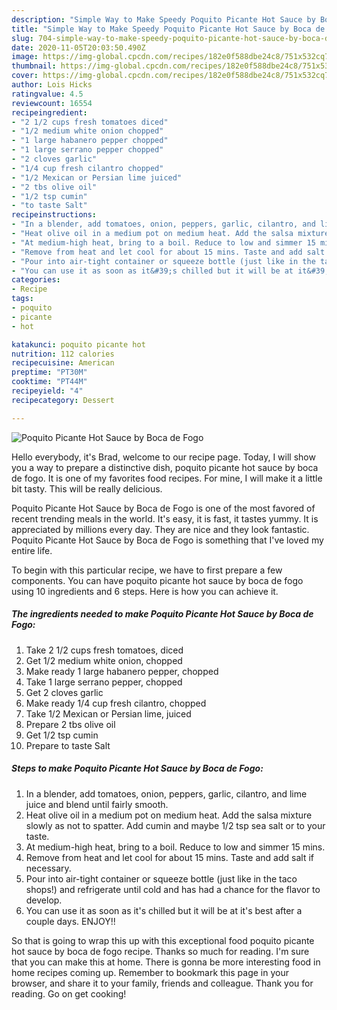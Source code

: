 ```yaml
---
description: "Simple Way to Make Speedy Poquito Picante Hot Sauce by Boca de Fogo"
title: "Simple Way to Make Speedy Poquito Picante Hot Sauce by Boca de Fogo"
slug: 704-simple-way-to-make-speedy-poquito-picante-hot-sauce-by-boca-de-fogo
date: 2020-11-05T20:03:50.490Z
image: https://img-global.cpcdn.com/recipes/182e0f588dbe24c8/751x532cq70/poquito-picante-hot-sauce-by-boca-de-fogo-recipe-main-photo.jpg
thumbnail: https://img-global.cpcdn.com/recipes/182e0f588dbe24c8/751x532cq70/poquito-picante-hot-sauce-by-boca-de-fogo-recipe-main-photo.jpg
cover: https://img-global.cpcdn.com/recipes/182e0f588dbe24c8/751x532cq70/poquito-picante-hot-sauce-by-boca-de-fogo-recipe-main-photo.jpg
author: Lois Hicks
ratingvalue: 4.5
reviewcount: 16554
recipeingredient:
- "2 1/2 cups fresh tomatoes diced"
- "1/2 medium white onion chopped"
- "1 large habanero pepper chopped"
- "1 large serrano pepper chopped"
- "2 cloves garlic"
- "1/4 cup fresh cilantro chopped"
- "1/2 Mexican or Persian lime juiced"
- "2 tbs olive oil"
- "1/2 tsp cumin"
- "to taste Salt"
recipeinstructions:
- "In a blender, add tomatoes, onion, peppers, garlic, cilantro, and lime juice and blend until fairly smooth."
- "Heat olive oil in a medium pot on medium heat. Add the salsa mixture slowly as not to spatter. Add cumin and maybe 1/2 tsp sea salt or to your taste."
- "At medium-high heat, bring to a boil. Reduce to low and simmer 15 mins."
- "Remove from heat and let cool for about 15 mins. Taste and add salt if necessary."
- "Pour into air-tight container or squeeze bottle (just like in the taco shops!) and refrigerate until cold and has had a chance for the flavor to develop."
- "You can use it as soon as it&#39;s chilled but it will be at it&#39;s best after a couple days. ENJOY!!"
categories:
- Recipe
tags:
- poquito
- picante
- hot

katakunci: poquito picante hot 
nutrition: 112 calories
recipecuisine: American
preptime: "PT30M"
cooktime: "PT44M"
recipeyield: "4"
recipecategory: Dessert

---
```



![Poquito Picante Hot Sauce by Boca de Fogo](https://img-global.cpcdn.com/recipes/182e0f588dbe24c8/751x532cq70/poquito-picante-hot-sauce-by-boca-de-fogo-recipe-main-photo.jpg)

Hello everybody, it's Brad, welcome to our recipe page. Today, I will show you a way to prepare a distinctive dish, poquito picante hot sauce by boca de fogo. It is one of my favorites food recipes. For mine, I will make it a little bit tasty. This will be really delicious.

Poquito Picante Hot Sauce by Boca de Fogo is one of the most favored of recent trending meals in the world. It's easy, it is fast, it tastes yummy. It is appreciated by millions every day. They are nice and they look fantastic. Poquito Picante Hot Sauce by Boca de Fogo is something that I've loved my entire life.




To begin with this particular recipe, we have to first prepare a few components. You can have poquito picante hot sauce by boca de fogo using 10 ingredients and 6 steps. Here is how you can achieve it.

<!--inarticleads1-->

##### The ingredients needed to make Poquito Picante Hot Sauce by Boca de Fogo:

1. Take 2 1/2 cups fresh tomatoes, diced
1. Get 1/2 medium white onion, chopped
1. Make ready 1 large habanero pepper, chopped
1. Take 1 large serrano pepper, chopped
1. Get 2 cloves garlic
1. Make ready 1/4 cup fresh cilantro, chopped
1. Take 1/2 Mexican or Persian lime, juiced
1. Prepare 2 tbs olive oil
1. Get 1/2 tsp cumin
1. Prepare to taste Salt




<!--inarticleads2-->

##### Steps to make Poquito Picante Hot Sauce by Boca de Fogo:

1. In a blender, add tomatoes, onion, peppers, garlic, cilantro, and lime juice and blend until fairly smooth.
1. Heat olive oil in a medium pot on medium heat. Add the salsa mixture slowly as not to spatter. Add cumin and maybe 1/2 tsp sea salt or to your taste.
1. At medium-high heat, bring to a boil. Reduce to low and simmer 15 mins.
1. Remove from heat and let cool for about 15 mins. Taste and add salt if necessary.
1. Pour into air-tight container or squeeze bottle (just like in the taco shops!) and refrigerate until cold and has had a chance for the flavor to develop.
1. You can use it as soon as it&#39;s chilled but it will be at it&#39;s best after a couple days. ENJOY!!




So that is going to wrap this up with this exceptional food poquito picante hot sauce by boca de fogo recipe. Thanks so much for reading. I'm sure that you can make this at home. There is gonna be more interesting food in home recipes coming up. Remember to bookmark this page in your browser, and share it to your family, friends and colleague. Thank you for reading. Go on get cooking!
